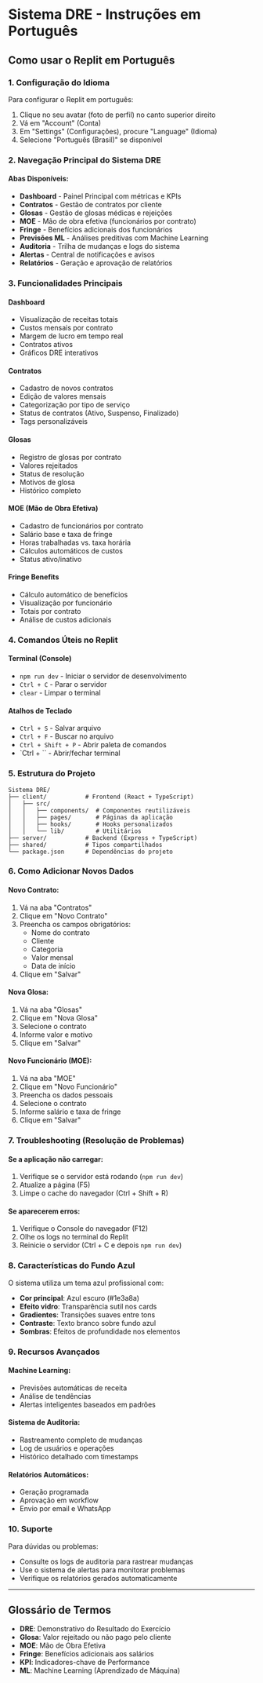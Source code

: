 # Sistema DRE - Instruções em Português

## Como usar o Replit em Português

### 1. Configuração do Idioma
Para configurar o Replit em português:
1. Clique no seu avatar (foto de perfil) no canto superior direito
2. Vá em "Account" (Conta)  
3. Em "Settings" (Configurações), procure "Language" (Idioma)
4. Selecione "Português (Brasil)" se disponível

### 2. Navegação Principal do Sistema DRE

#### Abas Disponíveis:
- **Dashboard** - Painel Principal com métricas e KPIs
- **Contratos** - Gestão de contratos por cliente
- **Glosas** - Gestão de glosas médicas e rejeições
- **MOE** - Mão de obra efetiva (funcionários por contrato)
- **Fringe** - Benefícios adicionais dos funcionários
- **Previsões ML** - Análises preditivas com Machine Learning
- **Auditoria** - Trilha de mudanças e logs do sistema
- **Alertas** - Central de notificações e avisos
- **Relatórios** - Geração e aprovação de relatórios

### 3. Funcionalidades Principais

#### Dashboard
- Visualização de receitas totais
- Custos mensais por contrato
- Margem de lucro em tempo real
- Contratos ativos
- Gráficos DRE interativos

#### Contratos
- Cadastro de novos contratos
- Edição de valores mensais
- Categorização por tipo de serviço
- Status de contratos (Ativo, Suspenso, Finalizado)
- Tags personalizáveis

#### Glosas
- Registro de glosas por contrato
- Valores rejeitados
- Status de resolução
- Motivos de glosa
- Histórico completo

#### MOE (Mão de Obra Efetiva)
- Cadastro de funcionários por contrato
- Salário base e taxa de fringe
- Horas trabalhadas vs. taxa horária
- Cálculos automáticos de custos
- Status ativo/inativo

#### Fringe Benefits
- Cálculo automático de benefícios
- Visualização por funcionário
- Totais por contrato
- Análise de custos adicionais

### 4. Comandos Úteis no Replit

#### Terminal (Console)
- `npm run dev` - Iniciar o servidor de desenvolvimento
- `Ctrl + C` - Parar o servidor
- `clear` - Limpar o terminal

#### Atalhos de Teclado
- `Ctrl + S` - Salvar arquivo
- `Ctrl + F` - Buscar no arquivo
- `Ctrl + Shift + P` - Abrir paleta de comandos
- `Ctrl + \`` - Abrir/fechar terminal

### 5. Estrutura do Projeto

```
Sistema DRE/
├── client/           # Frontend (React + TypeScript)
│   ├── src/
│   │   ├── components/  # Componentes reutilizáveis
│   │   ├── pages/       # Páginas da aplicação
│   │   ├── hooks/       # Hooks personalizados
│   │   └── lib/         # Utilitários
├── server/           # Backend (Express + TypeScript)
├── shared/           # Tipos compartilhados
└── package.json      # Dependências do projeto
```

### 6. Como Adicionar Novos Dados

#### Novo Contrato:
1. Vá na aba "Contratos"
2. Clique em "Novo Contrato"
3. Preencha os campos obrigatórios:
   - Nome do contrato
   - Cliente
   - Categoria
   - Valor mensal
   - Data de início
4. Clique em "Salvar"

#### Nova Glosa:
1. Vá na aba "Glosas"
2. Clique em "Nova Glosa"
3. Selecione o contrato
4. Informe valor e motivo
5. Clique em "Salvar"

#### Novo Funcionário (MOE):
1. Vá na aba "MOE"
2. Clique em "Novo Funcionário"
3. Preencha os dados pessoais
4. Selecione o contrato
5. Informe salário e taxa de fringe
6. Clique em "Salvar"

### 7. Troubleshooting (Resolução de Problemas)

#### Se a aplicação não carregar:
1. Verifique se o servidor está rodando (`npm run dev`)
2. Atualize a página (F5)
3. Limpe o cache do navegador (Ctrl + Shift + R)

#### Se aparecerem erros:
1. Verifique o Console do navegador (F12)
2. Olhe os logs no terminal do Replit
3. Reinicie o servidor (Ctrl + C e depois `npm run dev`)

### 8. Características do Fundo Azul

O sistema utiliza um tema azul profissional com:
- **Cor principal**: Azul escuro (#1e3a8a)
- **Efeito vidro**: Transparência sutil nos cards
- **Gradientes**: Transições suaves entre tons
- **Contraste**: Texto branco sobre fundo azul
- **Sombras**: Efeitos de profundidade nos elementos

### 9. Recursos Avançados

#### Machine Learning:
- Previsões automáticas de receita
- Análise de tendências
- Alertas inteligentes baseados em padrões

#### Sistema de Auditoria:
- Rastreamento completo de mudanças
- Log de usuários e operações
- Histórico detalhado com timestamps

#### Relatórios Automáticos:
- Geração programada
- Aprovação em workflow
- Envio por email e WhatsApp

### 10. Suporte

Para dúvidas ou problemas:
- Consulte os logs de auditoria para rastrear mudanças
- Use o sistema de alertas para monitorar problemas
- Verifique os relatórios gerados automaticamente

---

## Glossário de Termos

- **DRE**: Demonstrativo do Resultado do Exercício
- **Glosa**: Valor rejeitado ou não pago pelo cliente
- **MOE**: Mão de Obra Efetiva
- **Fringe**: Benefícios adicionais aos salários
- **KPI**: Indicadores-chave de Performance
- **ML**: Machine Learning (Aprendizado de Máquina)